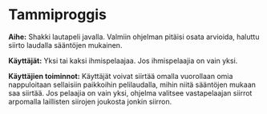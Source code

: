 # Tammiproggis

**Aihe:** Shakki lautapeli javalla. Valmiin ohjelman pitäisi osata arvioida, haluttu siirto laudalla sääntöjen mukainen.


**Käyttäjät:** Yksi tai kaksi ihmispelaajaa. Jos ihmispelaajia on vain yksi. 

**Käyttäjien toiminnot:** Käyttäjät voivat siirtää omalla vuorollaan omia nappuloitaan sellaisiin paikkoihin pelilaudalla, mihin niitä sääntöjen mukaan saa siirtää. Jos pelaajia on vain yksi, ohjelma valitsee vastapelaajan siirrot arpomalla laillisten siirojen joukosta jonkin siirron.

